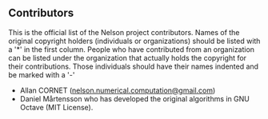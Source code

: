 ## Contributors

This is the official list of the Nelson project contributors.
Names of the original copyright holders (individuals or organizations)
should be listed with a '\*' in the first column. People who have
contributed from an organization can be listed under the organization
that actually holds the copyright for their contributions.
Those individuals should have their names indented and be marked with a '-'

- Allan CORNET (nelson.numerical.computation@gmail.com)
- Daniel Mårtensson who has developed the original algorithms in GNU Octave (MIT License).
